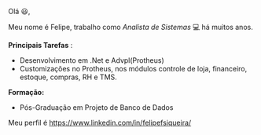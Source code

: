 Olá :smiley:,

Meu nome é Felipe, trabalho como *Analista de Sistemas* :computer: há muitos anos.​

**Principais Tarefas** :

- Desenvolvimento em .Net e Advpl(Protheus)
- Customizações no Protheus, nos módulos controle de loja, financeiro, estoque, compras, RH e TMS. 

**Formação:**

- Pós-Graduação em Projeto de Banco de Dados
 

Meu perfil é https://www.linkedin.com/in/felipefsiqueira/

  

